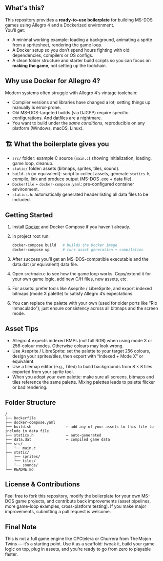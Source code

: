## What's this?
This repository provides a **ready-to-use boilerplate** for building MS-DOS games using Allegro 4 and a Dockerized environment.  
You’ll get:
- A minimal working example: loading a background, animating a sprite from a spritesheet, rendering the game loop.  
- A Docker setup so you don’t spend hours fighting with old dependencies, compilers or OS configs.  
- A clean folder structure and starter build scripts so you can focus on **making the game**, not setting up the toolchain.

## Why use Docker for Allegro 4?  
Modern systems often struggle with Allegro 4‘s vintage toolchain:
- Compiler versions and libraries have changed a lot; setting things up manually is error-prone.  
- Old MS-DOS-targeted builds (via DJGPP) require specific configurations. And datfiles are a nightmare.
- You want to build under the *same conditions*, reproducible on any platform (Windows, macOS, Linux).

## 🏗 What the boilerplate gives you  
- `src/` folder: example C source (`main.c`) showing initialization, loading, game loop, cleanup.  
- `static/` folder: assets (bitmaps, sprites, tiles, sound).  
- `build.sh` (or equivalent): script to collect assets, generate `statics.h`, compile, link and produce output (MS-DOS .exe + data file).  
- `Dockerfile` + `docker-compose.yaml`: pre-configured container environment.  
- `statics.h`: automatically generated header listing all data files to be included.  

## Getting Started  
1. Install [Docker](https://www.docker.com) and Docker Compose if you haven’t already.  
2. In project root run:  
   ```bash
   docker-compose build   # builds the Docker image  
   docker-compose up      # runs asset generation + compilation
   ```
3. After success you’ll get an MS-DOS-compatible executable and the data.dat (or equivalent) data file.

4. Open src/main.c to see how the game loop works. Copy/extend it for your own game logic, add new C/H files, new assets, etc.

5. For assets: prefer tools like Aseprite / LibreSprite, and export indexed bitmaps (mode X palette) to satisfy Allegro 4’s expectations.

7. You can replace the palette with your own (used for older ports like “Rio Inmaculado”); just ensure consistency across all bitmaps and the screen mode.

## Asset Tips

* Allegro 4 expects indexed BMPs (not full RGB) when using mode X or 256-colour modes. Otherwise colours may look wrong.
* Use Aseprite / LibreSprite: set the palette to your target 256 colours, design your sprites/tiles, then export with “Indexed + Mode X” or equivalent.
* Use a tilemap editor (e.g., Tiled) to build backgrounds from 8 × 8 tiles exported from your sprite tool.
* When you adopt your own palette: make sure all screens, bitmaps and tiles reference the same palette. Mixing palettes leads to palette flicker or bad rendering.


## Folder Structure
```
/
├── Dockerfile
├── docker-compose.yaml
├── build.sh                ← add any of your assets to this file to include in data file
├── statics.h               ← auto-generated
├── data.dat                ← compiled game data
├── src/
│   └── main.c
├── static/
│   ├── sprites/
│   └── tiles/
│   └── sounds/
└── README.md
```
## License & Contributions

Feel free to fork this repository, modify the boilerplate for your own MS-DOS game projects, and contribute back improvements (asset pipelines, more game-loop examples, cross-platform testing).
If you make major improvements, submitting a pull request is welcome.

## Final Note

This is not a full game engine like CPCtelera or Churrera from The Mojon Twins — it’s a starting point.
Use it as a scaffold: tweak it, build your game logic on top, plug in assets, and you’re ready to go from zero to playable faster.
  

